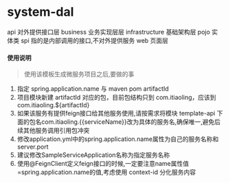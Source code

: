 # system-dal


api 对外提供接口层
business 业务实现层层
infrastructure 基础架构层
pojo 实体类
spi 指的是内部调用的接口,不对外提供服务
web 页面层

#### 使用说明

> 使用该模板生成微服务项目之后,要做的事

1. 指定 spring.application.name 与 maven pom artifactId 
2. 项目模块新建 artifactId 对应的包，目前包结构只到 com.itiaoling，应该到 com.itiaoling.${artifactId}
3. 如果该服务有提供feign接口给其他服务使用,请按需求将模块 template-api 下面的包名com.itiaoling.{{serviceName}}改为具体的服务名,确保唯一,避免后续其他服务调用引用包冲突
4. 修改application.yml中的spring.application.name属性为自己的服务名称和server.port
5. 建议修改SampleServiceApplication名称为指定服务名称
6. 使用@FeignClient定义feign接口的时候,一定要注意name属性值=spring.application.name的值,考虑使用 context-id 分化服务内容
